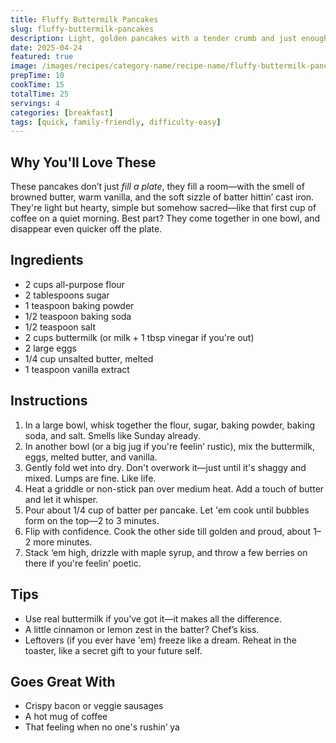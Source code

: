 ```yaml
---
title: Fluffy Buttermilk Pancakes
slug: fluffy-buttermilk-pancakes
description: Light, golden pancakes with a tender crumb and just enough fluff to soak up all that syrupy joy.
date: 2025-04-24
featured: true
image: /images/recipes/category-name/recipe-name/fluffy-buttermilk-pancakes.png
prepTime: 10
cookTime: 15
totalTime: 25
servings: 4
categories: [breakfast]
tags: [quick, family-friendly, difficulty-easy]
---
```


## Why You'll Love These

These pancakes don’t just *fill a plate*, they fill a room—with the smell of browned butter, warm vanilla, and the soft sizzle of batter hittin’ cast iron. They're light but hearty, simple but somehow sacred—like that first cup of coffee on a quiet morning. Best part? They come together in one bowl, and disappear even quicker off the plate.

## Ingredients

- 2 cups all-purpose flour  
- 2 tablespoons sugar  
- 1 teaspoon baking powder  
- 1/2 teaspoon baking soda  
- 1/2 teaspoon salt  
- 2 cups buttermilk (or milk + 1 tbsp vinegar if you're out)  
- 2 large eggs  
- 1/4 cup unsalted butter, melted  
- 1 teaspoon vanilla extract  

## Instructions

1. In a large bowl, whisk together the flour, sugar, baking powder, baking soda, and salt. Smells like Sunday already.
2. In another bowl (or a big jug if you're feelin’ rustic), mix the buttermilk, eggs, melted butter, and vanilla.
3. Gently fold wet into dry. Don't overwork it—just until it's shaggy and mixed. Lumps are fine. Like life.
4. Heat a griddle or non-stick pan over medium heat. Add a touch of butter and let it whisper.
5. Pour about 1/4 cup of batter per pancake. Let 'em cook until bubbles form on the top—2 to 3 minutes.
6. Flip with confidence. Cook the other side till golden and proud, about 1–2 more minutes.
7. Stack ‘em high, drizzle with maple syrup, and throw a few berries on there if you're feelin’ poetic.

## Tips

- Use real buttermilk if you’ve got it—it makes all the difference.
- A little cinnamon or lemon zest in the batter? Chef’s kiss.
- Leftovers (if you ever have 'em) freeze like a dream. Reheat in the toaster, like a secret gift to your future self.

## Goes Great With

- Crispy bacon or veggie sausages  
- A hot mug of coffee  
- That feeling when no one's rushin’ ya